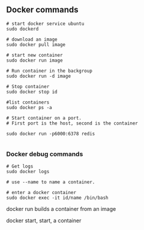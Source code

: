 ## Docker commands

```
# start docker service ubuntu
sudo dockerd

# download an image
sudo docker pull image

# start new container 
sudo docker run image

# Run container in the backgroup
sudo docker run -d image

# Stop container
sudo docker stop id

#list containers
sudo docker ps -a

# Start container on a port.
# First port is the host, second is the container

sudo docker run -p6000:6378 redis
 
```

### Docker debug commands

```
# Get logs
sudo docker logs

# use --name to name a container.

# enter a docker container 
sudo docker exec -it id/name /bin/bash

```

docker run builds a container from an image

docker start, start, a container


